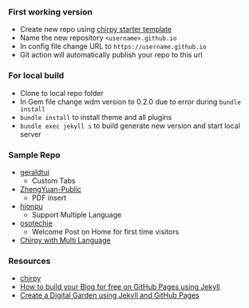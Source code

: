 ### First working version
- Create new repo using [chirpy starter template](https://github.com/cotes2020/chirpy-starter)
- Name the new repository `<username>.github.io`
- In config file change URL to `https://username.github.io`
- Git action will automatically publish your repo to this url

### For local build
- Clone to local repo folder
- In Gem file change wdm version to 0.2.0 due to error during `bundle install`
- `bundle install` to install theme and all plugins
- `bundle exec jekyll s` to build generate new version and start local server


### Sample Repo
- [geraldtui](https://github.com/geraldtui/geraldtui.github.io)
  - Custom Tabs
- [ZhengYuan-Public](https://github.com/ZhengYuan-Public/zhengyuan-public.github.io)
  - PDF insert
- [hionpu](https://github.com/hionpu/hionpu.github.io)
  - Support Multiple Language
- [osotechie](https://github.com/osotechie/osotechie.github.io)
  - Welcome Post on Home for first time visitors
- [Chirpy with Multi Language](https://aturret.space/posts/Customize-Bilingual-Blog-with-Chirpy-Theme/)

### Resources
- [chirpy](https://chirpy.cotes.page/posts/getting-started/)
- [How to build your Blog for free on GitHub Pages using Jekyll](https://www.youtube.com/watch?v=m1RYsmOMPLs)
- [Create a Digital Garden using Jekyll and GitHub Pages](https://www.youtube.com/watch?v=fX8d3SgdTbo)
